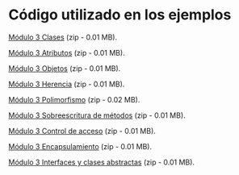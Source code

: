 # Código utilizado en los ejemplos

[Módulo 3 Clases](http://aularagon.catedu.es/materialesaularagon2013/POO-Tecnologia/M3/Modulo3Clases.zip "Clases [zip - 0.01 MB]") (zip - 0.01 MB).

[Módulo 3 Atributos](http://aularagon.catedu.es/materialesaularagon2013/POO-Tecnologia/M3/Modulo3Atributos.zip "Atributos [zip - 0.01 MB]") (zip - 0.01 MB).

[Módulo 3 Objetos](http://aularagon.catedu.es/materialesaularagon2013/POO-Tecnologia/M3/Modulo3Objetos.zip "Objetos [zip - 0.01 MB]") (zip - 0.01 MB).

[Módulo 3 Herencia](http://aularagon.catedu.es/materialesaularagon2013/POO-Tecnologia/M3/Modulo3Herencia.zip "Herencia [zip - 0.01 MB]") (zip - 0.01 MB).

[Módulo 3 Polimorfismo](http://aularagon.catedu.es/materialesaularagon2013/POO-Tecnologia/M3/Modulo3HerenciaPolimorfismo.zip "Polimorfismo [zip - 0.02 MB]") (zip - 0.02 MB).

[Módulo 3 Sobreescritura de métodos](http://aularagon.catedu.es/materialesaularagon2013/POO-Tecnologia/M3/Modulo3SobreescrituraDeMetodos.zip "Sobreescritura de métodos [zip - 0.01 MB]") (zip - 0.01 MB).

[Módulo 3 Control de acceso](http://aularagon.catedu.es/materialesaularagon2013/POO-Tecnologia/M3/Modulo3ControlDeAcceso.zip "Control de acceso [zip - 0.01 MB]") (zip - 0.01 MB).

[Módulo 3 Encapsulamiento](http://aularagon.catedu.es/materialesaularagon2013/POO-Tecnologia/M3/Modulo3Encapsulamiento.zip "Encapsulamiento [zip - 0.01 MB]") (zip - 0.01 MB).

[Módulo 3 Interfaces y clases abstractas](http://aularagon.catedu.es/materialesaularagon2013/POO-Tecnologia/M3/Modulo3ClasesAbstractasEInterfaces.zip "Interfaces y clases abstractas [zip - 0.01 MB]") (zip - 0.01 MB).

